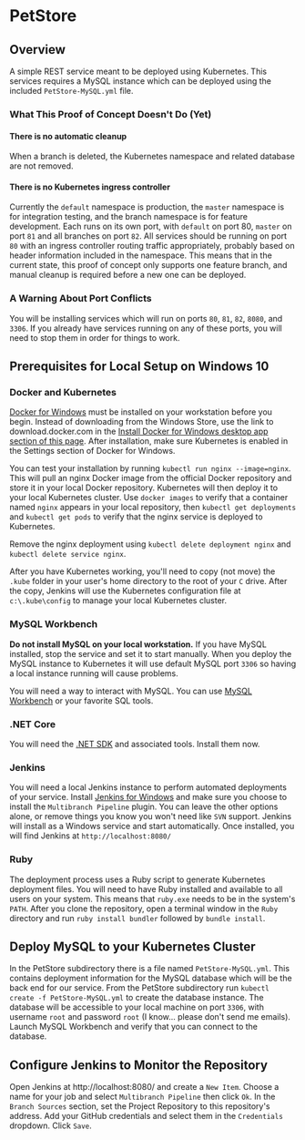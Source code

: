 # PetStore

## Overview
A simple REST service meant to be deployed using Kubernetes.
This services requires a MySQL instance which can be deployed using the included `PetStore-MySQL.yml` file.

### What This Proof of Concept Doesn't Do (Yet)
#### There is no automatic cleanup
When a branch is deleted, the Kubernetes namespace and related database are not removed.
#### There is no Kubernetes ingress controller
Currently the `default` namespace is production, the `master` namespace is for integration testing, and the branch namespace is for feature development.
Each runs on its own port, with `default` on port 80, `master` on port `81` and all branches on port `82`.
All services should be running on port `80` with an ingress controller routing traffic appropriately, probably based on header information included in the namespace.
This means that in the current state, this proof of concept only supports one feature branch, and manual cleanup is required before a new one can be deployed.

### A Warning About Port Conflicts
You will be installing services which will run on ports `80`, `81`, `82`, `8080`, and `3306`.
If you already have services running on any of these ports, you will need to stop them in order for things to work.

## Prerequisites for Local Setup on Windows 10

### Docker and Kubernetes
[Docker for Windows](https://docs.docker.com/docker-for-windows/) must be installed on your workstation before you begin.
Instead of downloading from the Windows Store, use the link to download.docker.com in the [Install Docker for Windows desktop app section of this page](https://docs.docker.com/docker-for-windows/).
After installation, make sure Kubernetes is enabled in the Settings section of Docker for Windows.

You can test your installation by running `kubectl run nginx --image=nginx`.
This will pull an nginx Docker image from the official Docker repository and store it in your local Docker repository.
Kubernetes will then deploy it to your local Kubernetes cluster.
Use `docker images` to verify that a container named `nginx` appears in your local repository, then `kubectl get deployments` and `kubectl get pods` to verify that the nginx service is deployed to Kubernetes.

Remove the nginx deployment using `kubectl delete deployment nginx` and `kubectl delete service nginx`.

After you have Kubernetes working, you'll need to copy (not move) the `.kube` folder in your user's home directory to the root of your `C` drive.
After the copy, Jenkins will use the Kubernetes configuration file at `c:\.kube\config` to manage your local Kubernetes cluster.

### MySQL Workbench
**Do not install MySQL on your local workstation.**
If you have MySQL installed, stop the service and set it to start manually.
When you deploy the MySQL instance to Kubernetes it will use default MySQL port `3306` so having a local instance running will cause problems.

You will need a way to interact with MySQL.
You can use [MySQL Workbench](https://www.mysql.com/products/workbench/) or your favorite SQL tools.

### .NET Core
You will need the [.NET SDK](https://dotnet.github.io/) and associated tools.
Install them now.

### Jenkins
You will need a local Jenkins instance to perform automated deployments of your service.
Install [Jenkins for Windows](https://jenkins.io/download/) and make sure you choose to install the `Multibranch Pipeline` plugin.
You can leave the other options alone, or remove things you know you won't need like `SVN` support.
Jenkins will install as a Windows service and start automatically.
Once installed, you will find Jenkins at `http://localhost:8080/` 

### Ruby
The deployment process uses a Ruby script to generate Kubernetes deployment files.
You will need to have Ruby installed and available to all users on your system.
This means that `ruby.exe` needs to be in the system's `PATH`.
After you clone the repository, open a terminal window in the `Ruby` directory and run `ruby install bundler` followed by `bundle install`.

## Deploy MySQL to your Kubernetes Cluster
In the PetStore subdirectory there is a file named `PetStore-MySQL.yml`.
This contains deployment information for the MySQL database which will be the back end for our service.
From the PetStore subdirectory run `kubectl create -f PetStore-MySQL.yml` to create the database instance.
The database will be accessible to your local machine on port `3306`, with username `root` and password `root` (I know... please don't send me emails).
Launch MySQL Workbench and verify that you can connect to the database.

## Configure Jenkins to Monitor the Repository
Open Jenkins at http://localhost:8080/ and create a `New Item`.
Choose a name for your job and select `Multibranch Pipeline` then click `Ok`.
In the `Branch Sources` section, set the Project Repository to this repository's address.
Add your GitHub credentials and select them in the `Credentials` dropdown.
Click `Save`.
